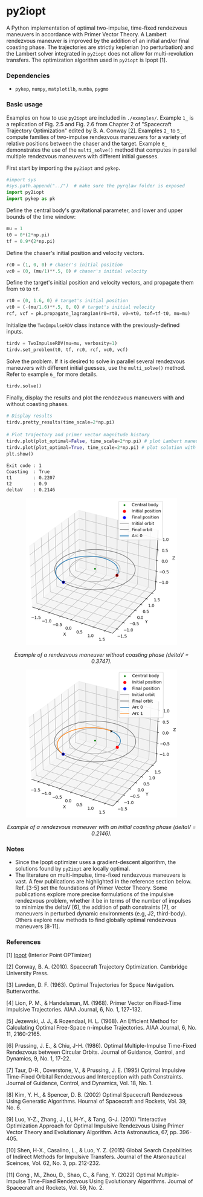 # py2iopt
A Python implementation of optimal two-impulse, time-fixed rendezvous maneuvers in accordance with Primer Vector Theory. A Lambert rendezvous maneuver is improved by the addition of an initial and/or final coasting phase. The trajectories are strictly keplerian (no perturbation) and the Lambert solver integrated in `py2iopt` does not allow for multi-revolution transfers. The optimization algorithm used in `py2iopt` is Ipopt [1].

### Dependencies

- `pykep`, `numpy`, `matplotilb`, `numba`, `pygmo`

### Basic usage
Examples on how to use `py2iopt` are included in `./examples/`. Example `1_` is a replication of Fig. 2.5 and Fig. 2.6 from Chapter 2 of "Spacecraft Trajectory Optimization" edited by B. A. Conway [2]. Examples `2_` to `5_` compute families of two-impulse rendezvous maneuvers for a variety of relative positions between the chaser and the target. Example `6_` demonstrates the use of the `multi_solve()` method that computes in parallel multiple rendezvous maneuvers with different initial guesses.

First start by importing the `py2iopt` and `pykep`.

```python
#import sys
#sys.path.append("../")  # make sure the pyrqlaw folder is exposed
import py2iopt
import pykep as pk
```

Define the central body's gravitational parameter, and lower and upper bounds of the time window:

```python
mu = 1
t0 = 0*(2*np.pi)
tf = 0.9*(2*np.pi)
```

Define the chaser's initial position and velocity vectors.

```python
rc0 = (1, 0, 0) # chaser's initial position
vc0 = (0, (mu/1)**.5, 0) # chaser's initial velocity
```

Define the target's initial position and velocity vectors, and propagate them from `t0` to `tf`.

```python
rt0 = (0, 1.6, 0) # target's initial position
vt0 = (-(mu/1.6)**.5, 0, 0) # target's initial velocity
rcf, vcf = pk.propagate_lagrangian(r0=rt0, v0=vt0, tof=tf-t0, mu=mu)
```

Initialize the `TwoImpulseRDV` class instance with the previously-defined inputs.

```python
tirdv = TwoImpulseRDV(mu=mu, verbosity=1)
tirdv.set_problem(t0, tf, rc0, rcf, vc0, vcf)
```

Solve the problem. If it is desired to solve in parallel several rendezvous maneuvers with different initial guesses, use the `multi_solve()` method. Refer to example `6_` for more details.

```python
tirdv.solve()
```

Finally, display the results and plot the rendezvous maneuvers with and without coasting phases.

```python
# Display results
tirdv.pretty_results(time_scale=2*np.pi)

# Plot trajectory and primer vector magnitude history
tirdv.plot(plot_optimal=False, time_scale=2*np.pi) # plot Lambert maneuver
tirdv.plot(plot_optimal=True, time_scale=2*np.pi) # plot solution with initial and/or final coasting
plt.show()
```

```
Exit code : 1
Coasting  : True
t1        : 0.2207
t2        : 0.9
deltaV    : 0.2146
```

<p align="center">
  <img src="./plots//circle-to-coplanar-circle-rendezvous-without-coasting.PNG" width="400" title="RDV without coasting">
</p>
<p align="center">
<em>Example of a rendezvous maneuver without coasting phase (deltaV = 0.3747).</em>
</p>

<p align="center">
  <img src="./plots//circle-to-coplanar-circle-rendezvous-with-coasting.PNG" width="400" title="RDV with coasting">
</p>
<p align="center">
<em>Example of a rendezvous maneuver with an initial coasting phase (deltaV = 0.2146).</em>
</p>


### Notes
- Since the Ipopt optimizer uses a gradient-descent algorithm, the solutions found by `py2iopt` are locally optimal.
- The literature on multi-impulse, time-fixed rendezvous maneuvers is vast. A few publications are highlighted in the reference section below. Ref. [3-5] set the foundations of Primer Vector Theory. Some publications explore more precise formulations of the impulsive rendezvous problem, whether it be in terms of the number of impulses to minimize the deltaV [6], the addition of path constraints [7], or maneuvers in perturbed dynamic environments (e.g, J2, third-body). Others explore new methods to find globally optimal rendezvous maneuvers [8-11].


### References

[1] [Ipopt](https://coin-or.github.io/Ipopt/) (Interior Point OPTimizer)

[2] Conway, B. A. (2010). Spacecraft Trajectory Optimization. Cambridge University Press.

[3] Lawden, D. F. (1963). Optimal Trajectories for Space Navigation. Butterworths.

[4] Lion, P. M., & Handelsman, M. (1968). Primer Vector on Fixed-Time Impulsive Trajectories. AIAA Journal, 6, No. 1, 127-132.

[5] Jezewski, J. J., & Rozendaal, H. L. (1968). An Efficient Method for Calculating Optimal Free-Space n-impulse Trajectories. AIAA Journal, 6, No. 11, 2160-2165.

[6] Prussing, J. E., & Chiu, J-H. (1986). Optimal Multiple-Impulse Time-Fixed Rendezvous between Circular Orbits. Journal of Guidance, Control, and Dynamics, 9, No. 1, 17-22.

[7] Taur, D-R., Coverstone, V., & Prussing, J. E. (1995) Optimal Impulsive Time-Fixed Orbital Rendezvous and Interception with path Constraints. Journal of Guidance, Control, and Dynamics, Vol. 18, No. 1.

[8] Kim, Y. H., & Spencer, D. B. (2002) Optimal Spacecraft Rendezvous Using Generatic Algorithms. Hournal of Spacecraft and Rockets, Vol. 39, No. 6.

[9] Luo, Y-Z., Zhang, J., Li, H-Y., & Tang, G-J. (2010) "Interactive Optimization Approach for Optimal Impulsive Rendezvous Using Primer Vector Theory and Evolutionary Algorithm. Acta Astronautica, 67, pp. 396-405.

[10] Shen, H-X., Casalino, L., & Luo, Y. Z. (2015) Global Search Capabilities of Indirect Methods for Impulsive Transfers. Journal of the Atsronautical Sceinces, Vol. 62, No. 3, pp. 212-232.

[11] Gong , M., Zhou, D., Shao, C., & Fang, Y. (2022) Optimal Multiple-Impulse Time-Fixed Rendezvous Using Evolutionary Algorithms. Journal of Spacecraft and Rockets, Vol. 59, No. 2.


